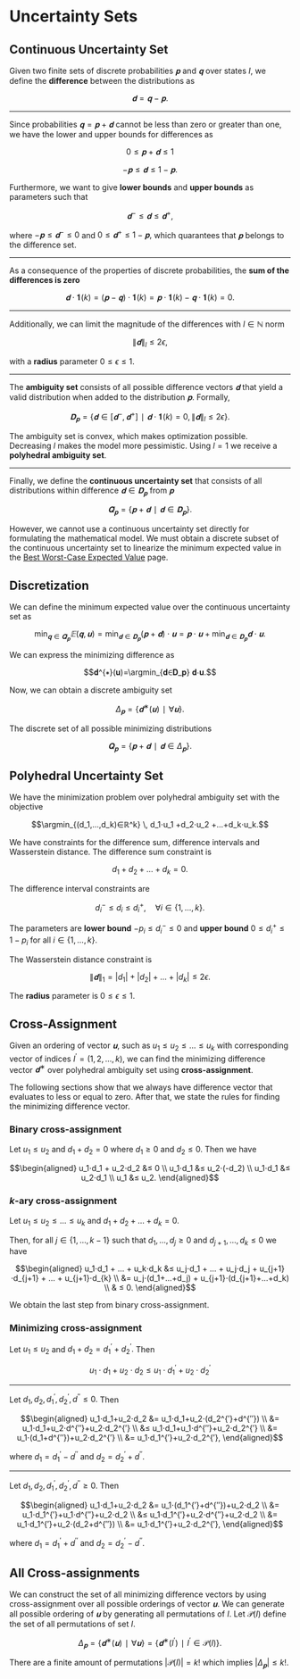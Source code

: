 # Uncertainty Sets
## Continuous Uncertainty Set
Given two finite sets of discrete probabilities $𝐩$ and $𝐪$ over states $I,$ we define the **difference** between the distributions as

$$𝐝=𝐪-𝐩.$$

---

Since probabilities $𝐪=𝐩+𝐝$ cannot be less than zero or greater than one, we have the lower and upper bounds for differences as

$$0≤𝐩+𝐝≤1$$

$$-𝐩≤𝐝≤1-𝐩.$$

Furthermore, we want to give **lower bounds** and **upper bounds** as parameters such that

$$𝐝^{-}≤𝐝≤𝐝^{+},$$

where $-𝐩≤𝐝^{-}≤0$ and $0≤𝐝^{+}≤1-𝐩,$ which quarantees that $𝐩$ belongs to the difference set.

---

As a consequence of the properties of discrete probabilities, the **sum of the differences is zero**

$$𝐝⋅𝟏(k)=(𝐩-𝐪)⋅𝟏(k)=𝐩⋅𝟏(k)-𝐪⋅𝟏(k)=0.$$

---

Additionally, we can limit the magnitude of the differences with $l∈ℕ$ norm

$$\|𝐝\|_l≤2ϵ,$$

with a **radius** parameter $0≤ϵ≤1.$

---

The **ambiguity set** consists of all possible difference vectors $𝐝$ that yield a valid distribution when added to the distribution $𝐩.$ Formally,

$$𝐃_𝐩=\{𝐝∈[𝐝^{-},𝐝^{+}]∣ 𝐝⋅𝟏(k)=0,\, \|𝐝\|_l≤2ϵ\}.$$

The ambiguity set is convex, which makes optimization possible. Decreasing $l$ makes the model more pessimistic. Using $l=1$ we receive a **polyhedral ambiguity set**.

---

Finally, we define the **continuous uncertainty set** that consists of all distributions within difference $𝐝∈𝐃_𝐩$ from $𝐩$

$$\bar{𝐐}_𝐩=\{𝐩+𝐝∣𝐝∈𝐃_𝐩\}.$$

However, we cannot use a continuous uncertainty set directly for formulating the mathematical model. We must obtain a discrete subset of the continuous uncertainty set to linearize the minimum expected value in the [Best Worst-Case Expected Value](@ref) page.


## Discretization
We can define the minimum expected value over the continuous uncertainty set as

$$\min_{𝐪∈\bar{𝐐}_𝐩} 𝔼(𝐪, 𝐮) = \min_{𝐝∈𝐃_𝐩} (𝐩+𝐝)⋅𝐮 = 𝐩⋅𝐮 + \min_{𝐝∈𝐃_𝐩} 𝐝⋅𝐮.$$

We can express the minimizing difference as

$$𝐝^{∗}(𝐮)=\argmin_{𝐝∈𝐃_𝐩} 𝐝⋅𝐮.$$

Now, we can obtain a discrete ambiguity set

$$Δ_𝐩=\{𝐝^{∗}(𝐮)∣∀𝐮\}.$$

The discrete set of all possible minimizing distributions

$$𝐐_𝐩=\{𝐩+𝐝∣𝐝∈Δ_𝐩\}.$$


## Polyhedral Uncertainty Set
We have the minimization problem over polyhedral ambiguity set with the objective

$$\argmin_{(d_1,...,d_k)∈ℝ^k} \, d_1⋅u_1 +d_2⋅u_2 +...+d_k⋅u_k.$$

We have constraints for the difference sum, difference intervals and Wasserstein distance. The difference sum constraint is

$$d_1+d_2+...+d_k=0.$$

The difference interval constraints are

$$d_i^{-} ≤ d_i ≤ d_i^{+}, \quad ∀i∈\{1,...,k\}.$$

The parameters are **lower bound** $-p_i≤d_i^{-}≤0$ and **upper bound** $0≤d_i^{+}≤1-p_i$ for all $i∈\{1,...,k\}.$

The Wasserstein distance constraint is

$$\|𝐝\|_1=|d_1|+|d_2|+...+|d_k|≤2ϵ.$$

The **radius** parameter is $0≤ϵ≤1.$


## Cross-Assignment
Given an ordering of vector $𝐮$, such as $u_1≤u_2≤...≤u_k$ with corresponding vector of indices $I^{′}=(1,2,...,k),$ we can find the minimizing difference vector $𝐝^{∗}$ over polyhedral ambiguity set using **cross-assignment**.

The following sections show that we always have difference vector that evaluates to less or equal to zero. After that, we state the rules for finding the minimizing difference vector.

### Binary cross-assignment
Let $u_1≤u_2$ and $d_1+d_2=0$ where $d_1≥0$ and $d_2≤0$. Then we have

$$\begin{aligned}
u_1⋅d_1 + u_2⋅d_2 &≤ 0 \\
u_1⋅d_1 &≤ u_2⋅(-d_2) \\
u_1⋅d_1 &≤ u_2⋅d_1 \\
u_1 &≤ u_2.
\end{aligned}$$

### $k$-ary cross-assignment
Let $u_1≤u_2≤...≤u_k$ and $d_1+d_2+...+d_k=0$.

Then, for all $j∈\{1,...,k-1\}$ such that $d_1,...,d_j≥0$ and $d_{j+1},...,d_k≤0$ we have

$$\begin{aligned}
u_1⋅d_1 + ... + u_k⋅d_k &≤ u_j⋅d_1 + ... + u_j⋅d_j + u_{j+1}⋅d_{j+1} + ... + u_{j+1}⋅d_{k} \\
&= u_j⋅(d_1+...+d_j) + u_{j+1}⋅(d_{j+1}+...+d_k) \\
& ≤ 0.
\end{aligned}$$

We obtain the last step from binary cross-assignment.

### Minimizing cross-assignment
Let $u_1≤u_2$ and $d_1+d_2=d_1^{′}+d_2^{′}.$ Then

$$u_1⋅d_1+u_2⋅d_2≤u_1⋅d_1^{′}+u_2⋅d_2^{′}$$

---

Let $d_1,d_2,d_1^{′},d_2^{′},d^{′′}≤0.$ Then

$$\begin{aligned}
u_1⋅d_1+u_2⋅d_2 &= u_1⋅d_1+u_2⋅(d_2^{′}+d^{′′}) \\
&= u_1⋅d_1+u_2⋅d^{′′}+u_2⋅d_2^{′} \\
&≤ u_1⋅d_1+u_1⋅d^{′′}+u_2⋅d_2^{′} \\
&= u_1⋅(d_1+d^{′′})+u_2⋅d_2^{′} \\
&= u_1⋅d_1^{′}+u_2⋅d_2^{′},
\end{aligned}$$

where $d_1=d_1^{′}-d^{′′}$ and $d_2=d_2^{′}+d^{′′}.$

---

Let $d_1,d_2,d_1^{′},d_2^{′},d^{′′}≥0.$ Then

$$\begin{aligned}
u_1⋅d_1+u_2⋅d_2 &= u_1⋅(d_1^{′}+d^{′′})+u_2⋅d_2 \\
&= u_1⋅d_1^{′}+u_1⋅d^{′′}+u_2⋅d_2 \\
&≤ u_1⋅d_1^{′}+u_2⋅d^{′′}+u_2⋅d_2 \\
&= u_1⋅d_1^{′}+u_2⋅(d_2+d^{′′}) \\
&= u_1⋅d_1^{′}+u_2⋅d_2^{′},
\end{aligned}$$

where $d_1=d_1^{′}+d^{′′}$ and $d_2=d_2^{′}-d^{′′}.$


## All Cross-assignments
We can construct the set of all minimizing difference vectors by using cross-assignment over all possible orderings of vector $𝐮.$ We can generate all possible ordering of $𝐮$ by generating all permutations of $I.$ Let $\mathcal{P}(I)$ define the set of all permutations of set $I.$

$$Δ_𝐩=\{𝐝^{∗}(𝐮)∣∀𝐮\}=\{𝐝^{∗}(I^{′})∣I^{′}∈\mathcal{P}(I)\}.$$

There are a finite amount of permutations $|\mathcal{P}(I)|=k!$ which implies $|Δ_𝐩|≤k!.$
